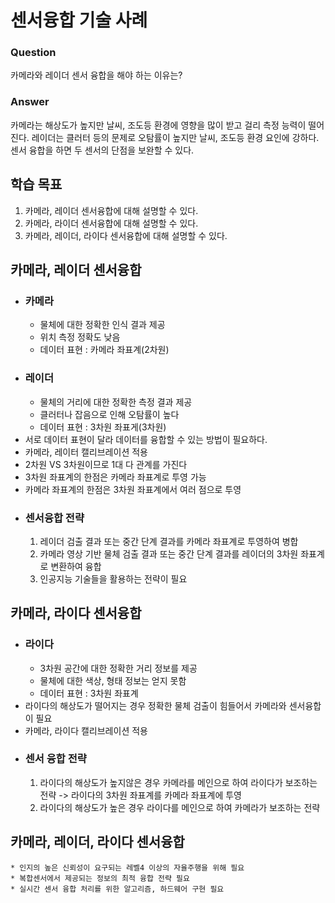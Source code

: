 # 센서융합 기술 사례

### Question
카메라와 레이더 센서 융합을 해야 하는 이유는?

### Answer
카메라는 해상도가 높지만 날씨, 조도등 환경에 영향을 많이 받고 걸리 측정 능력이 떨어진다.
레이더는 클러터 등의 문제로 오탐률이 높지만 날씨, 조도등 환경 요인에 강하다. 센서 융합을 하면 두 센서의 단점을 보완할 수 있다.

## 학습 목표
1. 카메라, 레이더 센서융합에 대해 설명할 수 있다.
2. 카메라, 라이더 센서융합에 대해 설명할 수 있다.
3. 카메라, 레이더, 라이다 센서융합에 대해 설명할 수 있다.

## 카메라, 레이더 센서융합
* ### 카메라
  * 물체에 대한 정확한 인식 결과 제공
  * 위치 측정 정확도 낮음
  * 데이터 표현 : 카메라 좌표계(2차원)
* ### 레이더
  * 물체의 거리에 대한 정확한 측정 결과 제공
  * 클러터나 잡음으로 인해 오탐률이 높다
  * 데이터 표현 : 3차원 좌표게(3차원)
* 서로 데이터 표현이 달라 데이터를 융합할 수 있는 방법이 필요하다.
* 카메라, 레이터 캘리브레이션 적용
* 2차원 VS 3차원이므로 1대 다 관계를 가진다
* 3차원 좌표계의 한점은 카메라 좌표계로 투영 가능
* 카메라 좌표계의 한점은 3차원 좌표계에서 여러 점으로 투영
* ### 센서융합 전략
  1. 레이더 검출 결과 또는 중간 단계 결과를 카메라 좌표계로 투영하여 병합
  2. 카메라 영상 기반 물체 검출 결과 또는 중간 단계 결과를 레이더의 3차원 좌표계로 변환하여 융합
  3. 인공지능 기술들을 활용하는 전략이 필요
## 카메라, 라이다 센서융합
* ### 라이다
  * 3차원 공간에 대한 정확한 거리 정보를 제공
  * 물체에 대한 색상, 형태 정보는 얻지 못함
  * 데이터 표현 : 3차원 좌표계
* 라이다의 해상도가 떨어지는 경우 정확한 물체 검출이 힘들어서 카메라와 센서융합이 필요
* 카메라, 라이다 캘리브레이션 적용
* ### 센서 융합 전략
    1. 라이다의 해상도가 높지않은 경우 카메라를 메인으로 하여 라이다가 보조하는 전략 -> 라이다의 3차원 좌표계를 카메라 좌표계에 투영
    2. 라이다의 해상도가 높은 경우 라이다를 메인으로 하여 카메라가 보조하는 전략 

## 카메라, 레이더, 라이다 센서융합
    * 인지의 높은 신뢰성이 요구되는 레벨4 이상의 자율주행을 위해 필요
    * 복합센서에서 제공되는 정보의 최적 융합 전략 필요
    * 실시간 센서 융합 처리를 위한 알고리즘, 하드웨어 구현 필요